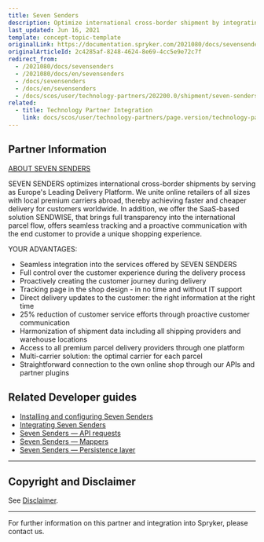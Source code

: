 ```yaml
---
title: Seven Senders
description: Optimize international cross-border shipment by integrating Seven Senders into the Spryker Commerce OS.
last_updated: Jun 16, 2021
template: concept-topic-template
originalLink: https://documentation.spryker.com/2021080/docs/sevensenders
originalArticleId: 2c4285af-8248-4624-8e69-4cc5e9e72c7f
redirect_from:
  - /2021080/docs/sevensenders
  - /2021080/docs/en/sevensenders
  - /docs/sevensenders
  - /docs/en/sevensenders
  - /docs/scos/user/technology-partners/202200.0/shipment/seven-senders.html
related:
  - title: Technology Partner Integration
    link: docs/scos/user/technology-partners/page.version/technology-partners.html
---
```


## Partner Information

[ABOUT SEVEN SENDERS](https://www.sevensenders.com/)

SEVEN SENDERS optimizes international cross-border shipments by serving as Europe's Leading Delivery Platform. We unite online retailers of all sizes with local premium carriers abroad, thereby achieving faster and cheaper delivery for customers worldwide. In addition, we offer the SaaS-based solution SENDWISE, that brings full transparency into the international parcel flow, offers seamless tracking and a proactive communication with the end customer to provide a unique shopping experience.

YOUR ADVANTAGES:

* Seamless integration into the services offered by SEVEN SENDERS
* Full control over the customer experience during the delivery process
* Proactively creating the customer journey during delivery
* Tracking page in the shop design - in no time and without IT support
* Direct delivery updates to the customer: the right information at the right time
* 25% reduction of customer service efforts through proactive customer communication
* Harmonization of shipment data including all shipping providers and warehouse locations
* Access to all premium parcel delivery providers through one platform
* Multi-carrier solution: the optimal carrier for each parcel
* Straightforward connection to the own online shop through our APIs and partner plugins

## Related Developer guides

* [Installing and configuring Seven Senders](/docs/scos/dev/technology-partner-guides/{{page.version}}/shipment/seven-senders/installing-and-configuring-seven-senders.html)
* [Integrating Seven Senders](/docs/scos/dev/technology-partner-guides/{{page.version}}/shipment/seven-senders/integrating-seven-senders.html)
* [Seven Senders — API requests](/docs/scos/dev/technology-partner-guides/{{page.version}}/shipment/seven-senders/seven-senders-api-requests.html)
* [Seven Senders — Mappers](/docs/scos/dev/technology-partner-guides/{{page.version}}/shipment/seven-senders/seven-senders-mappers.html)
* [Seven Senders — Persistence layer](/docs/scos/dev/technology-partner-guides/{{page.version}}/shipment/seven-senders/seven-senders-persistance-layer.html)

---

## Copyright and Disclaimer

See [Disclaimer](https://github.com/spryker/spryker-documentation).

---
For further information on this partner and integration into Spryker, please contact us.

<div class="hubspot-form js-hubspot-form" data-portal-id="2770802" data-form-id="163e11fb-e833-4638-86ae-a2ca4b929a41" id="hubspot-1"></div>
